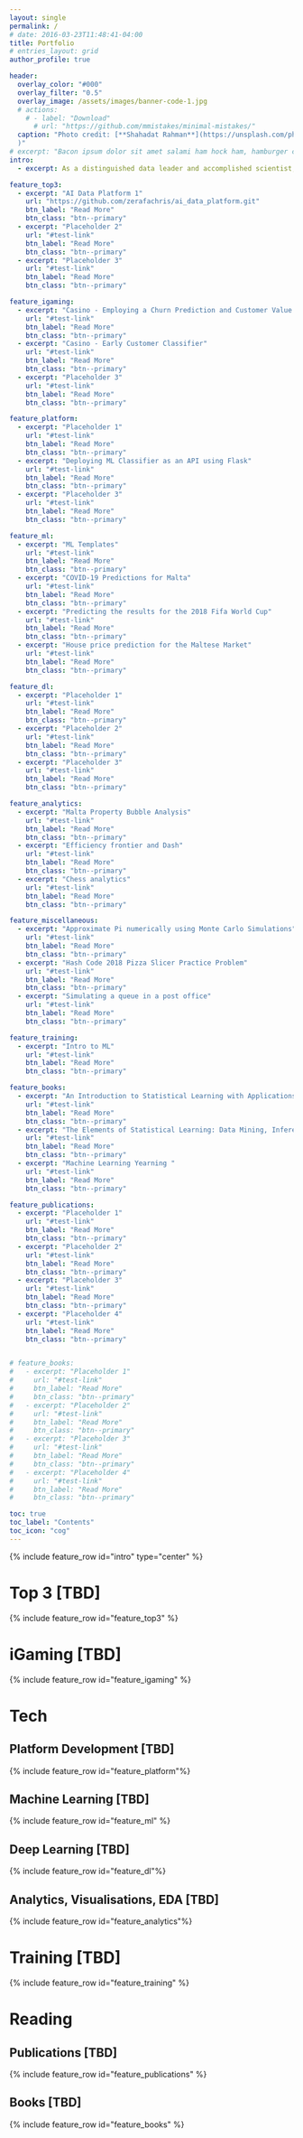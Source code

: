 ```yaml
---
layout: single
permalink: /
# date: 2016-03-23T11:48:41-04:00
title: Portfolio
# entries_layout: grid
author_profile: true

header:
  overlay_color: "#000"
  overlay_filter: "0.5"
  overlay_image: /assets/images/banner-code-1.jpg
  # actions:
    # - label: "Download"
      # url: "https://github.com/mmistakes/minimal-mistakes/"
  caption: "Photo credit: [**Shahadat Rahman**](https://unsplash.com/photos/shallow-focus-photography-of-computer-codes-BfrQnKBulYQ?utm_content=creditCopyText&utm_medium=referral&utm_source=unsplash
  )"
# excerpt: "Bacon ipsum dolor sit amet salami ham hock ham, hamburger corned beef short ribs kielbasa biltong t-bone drumstick tri-tip tail sirloin pork chop."
intro: 
  - excerpt: As a distinguished data leader and accomplished scientist, I leverage a Ph.D. in Artificial Intelligence, backed by over a decade of experience. With a strategic focus on Artificial Intelligence, Machine Learning, Data Platform development, and a proven track record in leadership, I consistently exceeds expectations, driving global impact through transformative data initiatives.

feature_top3:
  - excerpt: "AI Data Platform 1"
    url: "https://github.com/zerafachris/ai_data_platform.git"
    btn_label: "Read More"
    btn_class: "btn--primary"
  - excerpt: "Placeholder 2"
    url: "#test-link"
    btn_label: "Read More"
    btn_class: "btn--primary"
  - excerpt: "Placeholder 3"
    url: "#test-link"
    btn_label: "Read More"
    btn_class: "btn--primary"

feature_igaming:
  - excerpt: "Casino - Employing a Churn Prediction and Customer Value Prediction model to increase sales"
    url: "#test-link"
    btn_label: "Read More"
    btn_class: "btn--primary"
  - excerpt: "Casino - Early Customer Classifier"
    url: "#test-link"
    btn_label: "Read More"
    btn_class: "btn--primary"
  - excerpt: "Placeholder 3"
    url: "#test-link"
    btn_label: "Read More"
    btn_class: "btn--primary"

feature_platform:
  - excerpt: "Placeholder 1"
    url: "#test-link"
    btn_label: "Read More"
    btn_class: "btn--primary"
  - excerpt: "Deploying ML Classifier as an API using Flask"
    url: "#test-link"
    btn_label: "Read More"
    btn_class: "btn--primary"
  - excerpt: "Placeholder 3"
    url: "#test-link"
    btn_label: "Read More"
    btn_class: "btn--primary"

feature_ml:
  - excerpt: "ML Templates"
    url: "#test-link"
    btn_label: "Read More"
    btn_class: "btn--primary"
  - excerpt: "COVID-19 Predictions for Malta"
    url: "#test-link"
    btn_label: "Read More"
    btn_class: "btn--primary"
  - excerpt: "Predicting the results for the 2018 Fifa World Cup"
    url: "#test-link"
    btn_label: "Read More"
    btn_class: "btn--primary"
  - excerpt: "House price prediction for the Maltese Market"
    url: "#test-link"
    btn_label: "Read More"
    btn_class: "btn--primary"

feature_dl:
  - excerpt: "Placeholder 1"
    url: "#test-link"
    btn_label: "Read More"
    btn_class: "btn--primary"
  - excerpt: "Placeholder 2"
    url: "#test-link"
    btn_label: "Read More"
    btn_class: "btn--primary"
  - excerpt: "Placeholder 3"
    url: "#test-link"
    btn_label: "Read More"
    btn_class: "btn--primary"

feature_analytics:
  - excerpt: "Malta Property Bubble Analysis"
    url: "#test-link"
    btn_label: "Read More"
    btn_class: "btn--primary"
  - excerpt: "Efficiency frontier and Dash"
    url: "#test-link"
    btn_label: "Read More"
    btn_class: "btn--primary"
  - excerpt: "Chess analytics"
    url: "#test-link"
    btn_label: "Read More"
    btn_class: "btn--primary"

feature_miscellaneous:
  - excerpt: "Approximate Pi numerically using Monte Carlo Simulations"
    url: "#test-link"
    btn_label: "Read More"
    btn_class: "btn--primary"
  - excerpt: "Hash Code 2018 Pizza Slicer Practice Problem"
    url: "#test-link"
    btn_label: "Read More"
    btn_class: "btn--primary"
  - excerpt: "Simulating a queue in a post office"
    url: "#test-link"
    btn_label: "Read More"
    btn_class: "btn--primary"    

feature_training:
  - excerpt: "Intro to ML"
    url: "#test-link"
    btn_label: "Read More"
    btn_class: "btn--primary"

feature_books:
  - excerpt: "An Introduction to Statistical Learning with Applications in R"
    url: "#test-link"
    btn_label: "Read More"
    btn_class: "btn--primary"
  - excerpt: "The Elements of Statistical Learning: Data Mining, Inference, and Prediction"
    url: "#test-link"
    btn_label: "Read More"
    btn_class: "btn--primary"
  - excerpt: "Machine Learning Yearning "
    url: "#test-link"
    btn_label: "Read More"
    btn_class: "btn--primary"

feature_publications:
  - excerpt: "Placeholder 1"
    url: "#test-link"
    btn_label: "Read More"
    btn_class: "btn--primary"
  - excerpt: "Placeholder 2"
    url: "#test-link"
    btn_label: "Read More"
    btn_class: "btn--primary"
  - excerpt: "Placeholder 3"
    url: "#test-link"
    btn_label: "Read More"
    btn_class: "btn--primary"
  - excerpt: "Placeholder 4"
    url: "#test-link"
    btn_label: "Read More"
    btn_class: "btn--primary"


# feature_books:
#   - excerpt: "Placeholder 1"
#     url: "#test-link"
#     btn_label: "Read More"
#     btn_class: "btn--primary"
#   - excerpt: "Placeholder 2"
#     url: "#test-link"
#     btn_label: "Read More"
#     btn_class: "btn--primary"
#   - excerpt: "Placeholder 3"
#     url: "#test-link"
#     btn_label: "Read More"
#     btn_class: "btn--primary"
#   - excerpt: "Placeholder 4"
#     url: "#test-link"
#     btn_label: "Read More"
#     btn_class: "btn--primary"

toc: true
toc_label: "Contents"
toc_icon: "cog"
---
```


{% include feature_row id="intro" type="center" %}
# Top 3 [TBD]
{% include feature_row id="feature_top3" %}


# iGaming [TBD]
{% include feature_row id="feature_igaming" %}

# Tech
## Platform Development [TBD]
{% include feature_row id="feature_platform"%}
## Machine Learning [TBD]
{% include feature_row id="feature_ml" %}
## Deep Learning [TBD]
{% include feature_row id="feature_dl"%}
## Analytics, Visualisations, EDA [TBD]
{% include feature_row id="feature_analytics"%}

# Training [TBD]
{% include feature_row id="feature_training" %}

# Reading
## Publications [TBD]
{% include feature_row id="feature_publications" %}
## Books [TBD]
{% include feature_row id="feature_books" %}
